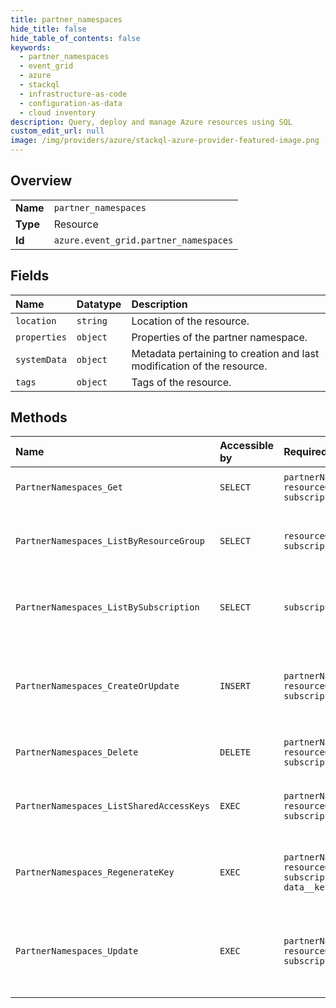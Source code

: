 ```yaml
---
title: partner_namespaces
hide_title: false
hide_table_of_contents: false
keywords:
  - partner_namespaces
  - event_grid
  - azure    
  - stackql
  - infrastructure-as-code
  - configuration-as-data
  - cloud inventory
description: Query, deploy and manage Azure resources using SQL
custom_edit_url: null
image: /img/providers/azure/stackql-azure-provider-featured-image.png
---
```

  
    

## Overview
<table><tbody>
<tr><td><b>Name</b></td><td><code>partner_namespaces</code></td></tr>
<tr><td><b>Type</b></td><td>Resource</td></tr>
<tr><td><b>Id</b></td><td><code>azure.event_grid.partner_namespaces</code></td></tr>
</tbody></table>

## Fields
| Name | Datatype | Description |
|:-----|:---------|:------------|
| `location` | `string` | Location of the resource. |
| `properties` | `object` | Properties of the partner namespace. |
| `systemData` | `object` | Metadata pertaining to creation and last modification of the resource. |
| `tags` | `object` | Tags of the resource. |
## Methods
| Name | Accessible by | Required Params | Description |
|:-----|:--------------|:----------------|:------------|
| `PartnerNamespaces_Get` | `SELECT` | `partnerNamespaceName, resourceGroupName, subscriptionId` | Get properties of a partner namespace. |
| `PartnerNamespaces_ListByResourceGroup` | `SELECT` | `resourceGroupName, subscriptionId` | List all the partner namespaces under a resource group. |
| `PartnerNamespaces_ListBySubscription` | `SELECT` | `subscriptionId` | List all the partner namespaces under an Azure subscription. |
| `PartnerNamespaces_CreateOrUpdate` | `INSERT` | `partnerNamespaceName, resourceGroupName, subscriptionId` | Asynchronously creates a new partner namespace with the specified parameters. |
| `PartnerNamespaces_Delete` | `DELETE` | `partnerNamespaceName, resourceGroupName, subscriptionId` | Delete existing partner namespace. |
| `PartnerNamespaces_ListSharedAccessKeys` | `EXEC` | `partnerNamespaceName, resourceGroupName, subscriptionId` | List the two keys used to publish to a partner namespace. |
| `PartnerNamespaces_RegenerateKey` | `EXEC` | `partnerNamespaceName, resourceGroupName, subscriptionId, data__keyName` | Regenerate a shared access key for a partner namespace. |
| `PartnerNamespaces_Update` | `EXEC` | `partnerNamespaceName, resourceGroupName, subscriptionId` | Asynchronously updates a partner namespace with the specified parameters. |
